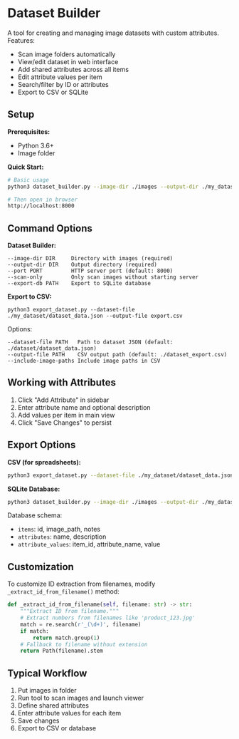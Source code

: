 # Dataset Builder

A tool for creating and managing image datasets with custom attributes. Features:

- Scan image folders automatically
- View/edit dataset in web interface
- Add shared attributes across all items
- Edit attribute values per item
- Search/filter by ID or attributes
- Export to CSV or SQLite

## Setup

**Prerequisites:**
- Python 3.6+
- Image folder

**Quick Start:**
```bash
# Basic usage
python3 dataset_builder.py --image-dir ./images --output-dir ./my_dataset

# Then open in browser
http://localhost:8000
```

## Command Options

**Dataset Builder:**
```
--image-dir DIR     Directory with images (required)
--output-dir DIR    Output directory (required)
--port PORT         HTTP server port (default: 8000)
--scan-only         Only scan images without starting server
--export-db PATH    Export to SQLite database
```

**Export to CSV:**
```
python3 export_dataset.py --dataset-file ./my_dataset/dataset_data.json --output-file export.csv
```

Options:
```
--dataset-file PATH   Path to dataset JSON (default: ./dataset/dataset_data.json)
--output-file PATH    CSV output path (default: ./dataset_export.csv)
--include-image-paths Include image paths in CSV
```

## Working with Attributes

1. Click "Add Attribute" in sidebar
2. Enter attribute name and optional description
3. Add values per item in main view
4. Click "Save Changes" to persist

## Export Options

**CSV (for spreadsheets):**
```bash
python3 export_dataset.py --dataset-file ./my_dataset/dataset_data.json --output-file export.csv
```

**SQLite Database:**
```bash
python3 dataset_builder.py --image-dir ./images --output-dir ./my_dataset --export-db ./database.sqlite
```

Database schema:
- `items`: id, image_path, notes
- `attributes`: name, description
- `attribute_values`: item_id, attribute_name, value

## Customization

To customize ID extraction from filenames, modify `_extract_id_from_filename()` method:

```python
def _extract_id_from_filename(self, filename: str) -> str:
    """Extract ID from filename."""
    # Extract numbers from filenames like 'product_123.jpg'
    match = re.search(r'_(\d+)', filename)
    if match:
        return match.group(1)
    # Fallback to filename without extension
    return Path(filename).stem
```

## Typical Workflow

1. Put images in folder
2. Run tool to scan images and launch viewer
3. Define shared attributes
4. Enter attribute values for each item
5. Save changes
6. Export to CSV or database 
